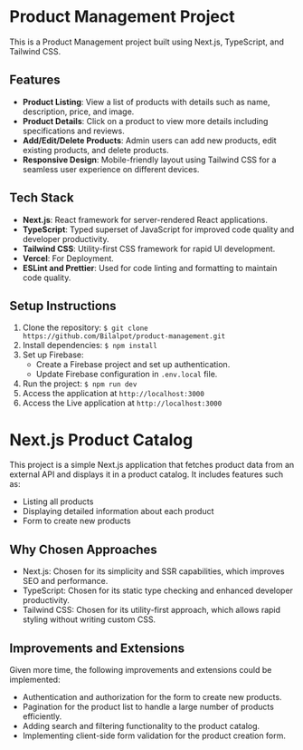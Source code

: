 # Product Management Project

This is a Product Management project built using Next.js, TypeScript, and Tailwind CSS.

## Features

- **Product Listing**: View a list of products with details such as name, description, price, and image.
- **Product Details**: Click on a product to view more details including specifications and reviews.
- **Add/Edit/Delete Products**: Admin users can add new products, edit existing products, and delete products.
- **Responsive Design**: Mobile-friendly layout using Tailwind CSS for a seamless user experience on different devices.

## Tech Stack

- **Next.js**: React framework for server-rendered React applications.
- **TypeScript**: Typed superset of JavaScript for improved code quality and developer productivity.
- **Tailwind CSS**: Utility-first CSS framework for rapid UI development.
- **Vercel**: For Deployment.
- **ESLint and Prettier**: Used for code linting and formatting to maintain code quality.

## Setup Instructions

1. Clone the repository: `$ git clone https://github.com/Bilalpot/product-management.git`
2. Install dependencies: `$ npm install`
3. Set up Firebase:
   - Create a Firebase project and set up authentication.
   - Update Firebase configuration in `.env.local` file.
4. Run the project: `$ npm run dev`
5. Access the application at `http://localhost:3000`
6. Access the Live application at `http://localhost:3000`

# Next.js Product Catalog

This project is a simple Next.js application that fetches product data from an external API and displays it in a product catalog. It includes features such as:

- Listing all products
- Displaying detailed information about each product
- Form to create new products

## Why Chosen Approaches

- Next.js: Chosen for its simplicity and SSR capabilities, which improves SEO and performance.
- TypeScript: Chosen for its static type checking and enhanced developer productivity.
- Tailwind CSS: Chosen for its utility-first approach, which allows rapid styling without writing custom CSS.

## Improvements and Extensions

Given more time, the following improvements and extensions could be implemented:

- Authentication and authorization for the form to create new products.
- Pagination for the product list to handle a large number of products efficiently.
- Adding search and filtering functionality to the product catalog.
- Implementing client-side form validation for the product creation form.
